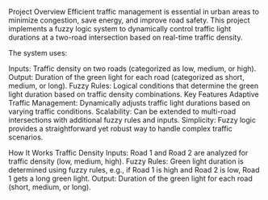 Project Overview
Efficient traffic management is essential in urban areas to minimize congestion, save energy, and improve road safety. This project implements a fuzzy logic system to dynamically control traffic light durations at a two-road intersection based on real-time traffic density.

The system uses:

Inputs: Traffic density on two roads (categorized as low, medium, or high).
Output: Duration of the green light for each road (categorized as short, medium, or long).
Fuzzy Rules: Logical conditions that determine the green light duration based on traffic density combinations.
Key Features
Adaptive Traffic Management: Dynamically adjusts traffic light durations based on varying traffic conditions.
Scalability: Can be extended to multi-road intersections with additional fuzzy rules and inputs.
Simplicity: Fuzzy logic provides a straightforward yet robust way to handle complex traffic scenarios.


How It Works
Traffic Density Inputs:
Road 1 and Road 2 are analyzed for traffic density (low, medium, high).
Fuzzy Rules:
Green light duration is determined using fuzzy rules, e.g., if Road 1 is high and Road 2 is low, Road 1 gets a long green light.
Output:
Duration of the green light for each road (short, medium, or long).
